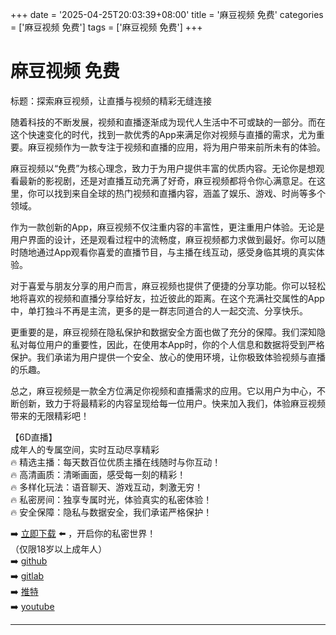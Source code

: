 +++
date = '2025-04-25T20:03:39+08:00'
title = '麻豆视频 免费'
categories = ['麻豆视频 免费']
tags = ['麻豆视频 免费']
+++

# 麻豆视频 免费

标题：探索麻豆视频，让直播与视频的精彩无缝连接

随着科技的不断发展，视频和直播逐渐成为现代人生活中不可或缺的一部分。而在这个快速变化的时代，找到一款优秀的App来满足你对视频与直播的需求，尤为重要。麻豆视频作为一款专注于视频和直播的应用，将为用户带来前所未有的体验。

麻豆视频以“免费”为核心理念，致力于为用户提供丰富的优质内容。无论你是想观看最新的影视剧，还是对直播互动充满了好奇，麻豆视频都将令你心满意足。在这里，你可以找到来自全球的热门视频和直播内容，涵盖了娱乐、游戏、时尚等多个领域。

作为一款创新的App，麻豆视频不仅注重内容的丰富性，更注重用户体验。无论是用户界面的设计，还是观看过程中的流畅度，麻豆视频都力求做到最好。你可以随时随地通过App观看你喜爱的直播节目，与主播在线互动，感受身临其境的真实体验。

对于喜爱与朋友分享的用户而言，麻豆视频也提供了便捷的分享功能。你可以轻松地将喜欢的视频和直播分享给好友，拉近彼此的距离。在这个充满社交属性的App中，单打独斗不再是主流，更多的是一群志同道合的人一起交流、分享快乐。

更重要的是，麻豆视频在隐私保护和数据安全方面也做了充分的保障。我们深知隐私对每位用户的重要性，因此，在使用本App时，你的个人信息和数据将受到严格保护。我们承诺为用户提供一个安全、放心的使用环境，让你极致体验视频与直播的乐趣。

总之，麻豆视频是一款全方位满足你视频和直播需求的应用。它以用户为中心，不断创新，致力于将最精彩的内容呈现给每一位用户。快来加入我们，体验麻豆视频带来的无限精彩吧！

【6D直播】  
成年人的专属空间，实时互动尽享精彩  
🔥 精选主播：每天数百位优质主播在线随时与你互动！  
🔥 高清画质：清晰画面，感受每一刻的精彩！  
🔥 多样化玩法：语音聊天、游戏互动，刺激无穷！  
🔥 私密房间：独享专属时光，体验真实的私密体验！  
🔥 安全保障：隐私与数据安全，我们承诺严格保护！  

➡️ [立即下载](https://down123.s3.ap-east-1.amazonaws.com/down/down.html?channelCode=blog) ⬅️ ，开启你的私密世界！  
（仅限18岁以上成年人）  
➡️ [github](https://aldult-live.github.io/)  
➡️ [gitlab](https://seo-09598d.gitlab.io/)  
➡️ [推特](https://x.com/wegame33)  
➡️ [youtube](https://www.youtube.com/@6Dlive)  

---
